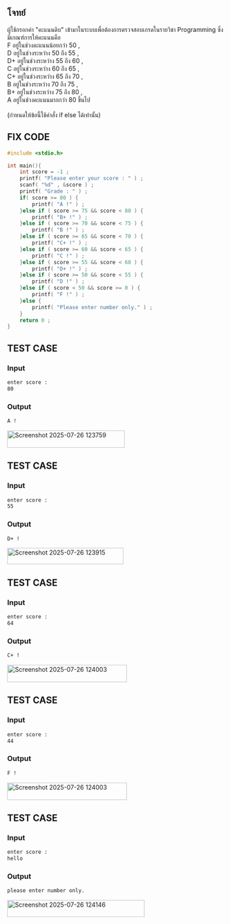 ## โจทย์
ผู้ใช้กรอกค่า "คะแนนดิบ" เข้ามาในระบบเพื่อต้องการตรวจสอบเกรดในรายวิชา Programming ซึ่งมีเกณฑ์การให้คะแนนคือ 
<br />F อยู่ในช่วงคะแนนน้อยกว่า 50 , 
<br />D อยู่ในช่วงระหว่าง 50 ถึง 55 , 
<br />D+ อยู่ในช่วงระหว่าง 55 ถึง 60 , 
<br />C อยู่ในช่วงระหว่าง 60 ถึง 65 , 
<br />C+ อยู่ในช่วงระหว่าง 65 ถึง 70 , 
<br />B อยู่ในช่วงระหว่าง 70 ถึง 75 , 
<br />B+ อยู่ในช่วงระหว่าง 75 ถึง 80 , 
<br />A อยู่ในช่วงคะแนนมากกว่า 80 ขึ้นไป 
<br /><br />(กำหนดให้ข้อนี้ใช้คำสั่ง if else ได้เท่านั้น)

## FIX CODE
```c++
#include <stdio.h>

int main(){
    int score = -1 ;
    printf( "Please enter your score : " ) ;
    scanf( "%d" , &score ) ;
    printf( "Grade : " ) ;
    if( score >= 80 ) {
        printf( "A !" ) ;
    }else if ( score >= 75 && score < 80 ) {
        printf( "B+ !" ) ;
    }else if ( score >= 70 && score < 75 ) {
        printf( "B !" ) ;
    }else if ( score >= 65 && score < 70 ) {
        printf( "C+ !" ) ;
    }else if ( score >= 60 && score < 65 ) {
        printf( "C !" ) ;
    }else if ( score >= 55 && score < 60 ) {
        printf( "D+ !" ) ;
    }else if ( score >= 50 && score < 55 ) {
        printf( "D !" ) ; 
    }else if ( score < 50 && score >= 0 ) {
        printf( "F !" ) ;
    }else {
        printf( "Please enter number only." ) ;
    }
    return 0 ;
}
```

## TEST CASE
### Input
```bash
enter score :
80
```
### Output
```bash
A !
```
<img width="272" height="40" alt="Screenshot 2025-07-26 123759" src="https://github.com/user-attachments/assets/20dff1cc-7aaf-40df-a7a6-6f6263b76212" />


## TEST CASE
### Input
```bash
enter score :
55
```
### Output
```bash
D+ !
```
<img width="269" height="38" alt="Screenshot 2025-07-26 123915" src="https://github.com/user-attachments/assets/45a877cc-2262-4f01-93d9-f9f0f02a86c6" />


## TEST CASE
### Input
```bash
enter score :
64
```
### Output
```bash
C+ !
```
<img width="277" height="40" alt="Screenshot 2025-07-26 124003" src="https://github.com/user-attachments/assets/ebccdd7d-935e-493b-86b1-ceca46910b89" />


## TEST CASE
### Input
```bash
enter score :
44
```
### Output
```bash
F !
```
<img width="277" height="40" alt="Screenshot 2025-07-26 124003" src="https://github.com/user-attachments/assets/51a33545-fa1b-43b8-a7e2-ca15c986248e" />


## TEST CASE
### Input
```bash
enter score :
hello
```
### Output
```bash
please enter number only.
```
<img width="318" height="39" alt="Screenshot 2025-07-26 124146" src="https://github.com/user-attachments/assets/197a9bc1-545e-45b5-8fc7-1a93d835326d" />


